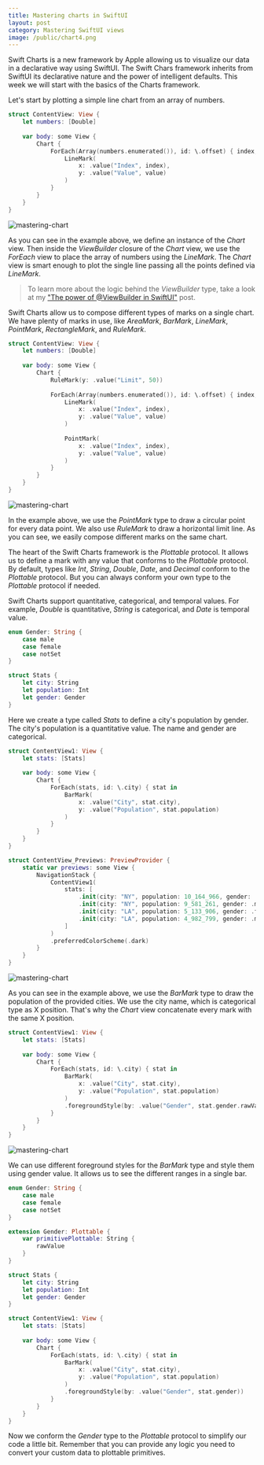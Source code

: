 ```yaml
---
title: Mastering charts in SwiftUI
layout: post
category: Mastering SwiftUI views
image: /public/chart4.png
---
```


Swift Charts is a new framework by Apple allowing us to visualize our data in a declarative way using SwiftUI. The Swift Chars framework inherits from SwiftUI its declarative nature and the power of intelligent defaults. This week we will start with the basics of the Charts framework.

Let's start by plotting a simple line chart from an array of numbers.

```swift
struct ContentView: View {
    let numbers: [Double]
    
    var body: some View {
        Chart {
            ForEach(Array(numbers.enumerated()), id: \.offset) { index, value in
                LineMark(
                    x: .value("Index", index),
                    y: .value("Value", value)
                )
            }
        }
    }
}
```

![mastering-chart](/public/chart1.png)

As you can see in the example above, we define an instance of the *Chart* view. Then inside the *ViewBuilder* closure of the *Chart* view, we use the *ForEach* view to place the array of numbers using the *LineMark*. The *Chart* view is smart enough to plot the single line passing all the points defined via *LineMark*.

> To learn more about the logic behind the *ViewBuilder* type, take a look at my ["The power of @ViewBuilder in SwiftUI"](/2019/12/18/the-power-of-viewbuilder-in-swiftui/) post.

Swift Charts allow us to compose different types of marks on a single chart. We have plenty of marks in use, like *AreaMark*, *BarMark*, *LineMark*, *PointMark*, *RectangleMark*, and *RuleMark*.

```swift
struct ContentView: View {
    let numbers: [Double]
    
    var body: some View {
        Chart {
            RuleMark(y: .value("Limit", 50))
            
            ForEach(Array(numbers.enumerated()), id: \.offset) { index, value in
                LineMark(
                    x: .value("Index", index),
                    y: .value("Value", value)
                )
                
                PointMark(
                    x: .value("Index", index),
                    y: .value("Value", value)
                )
            }
        }
    }
}
```

![mastering-chart](/public/chart2.png)

In the example above, we use the *PointMark* type to draw a circular point for every data point. We also use *RuleMark* to draw a horizontal limit line. As you can see, we easily compose different marks on the same chart.

The heart of the Swift Charts framework is the *Plottable* protocol. It allows us to define a mark with any value that conforms to the *Plottable* protocol. By default, types like *Int*, *String*, *Double*, *Date*, and *Decimal* conform to the *Plottable* protocol. But you can always conform your own type to the *Plottable* protocol if needed.

Swift Charts support quantitative, categorical, and temporal values. For example, *Double* is quantitative, *String* is categorical, and *Date* is temporal value.

```swift
enum Gender: String {
    case male
    case female
    case notSet
}

struct Stats {
    let city: String
    let population: Int
    let gender: Gender
}
```

Here we create a type called *Stats* to define a city's population by gender. The city's population is a quantitative value. The name and gender are categorical.

```swift
struct ContentView1: View {
    let stats: [Stats]
    
    var body: some View {
        Chart {
            ForEach(stats, id: \.city) { stat in
                BarMark(
                    x: .value("City", stat.city),
                    y: .value("Population", stat.population)
                )
            }
        }
    }
}

struct ContentView_Previews: PreviewProvider {
    static var previews: some View {
        NavigationStack {
            ContentView1(
                stats: [
                    .init(city: "NY", population: 10_164_966, gender: .female),
                    .init(city: "NY", population: 9_581_261, gender: .male),
                    .init(city: "LA", population: 5_133_906, gender: .female),
                    .init(city: "LA", population: 4_982_799, gender: .male)
                ]
            )
            .preferredColorScheme(.dark)
        }
    }
}
```

![mastering-chart](/public/chart3.png)

As you can see in the example above, we use the *BarMark* type to draw the population of the provided cities. We use the city name, which is categorical type as X position. That's why the *Chart* view concatenate every mark with the same X position.

```swift
struct ContentView1: View {
    let stats: [Stats]
    
    var body: some View {
        Chart {
            ForEach(stats, id: \.city) { stat in
                BarMark(
                    x: .value("City", stat.city),
                    y: .value("Population", stat.population)
                )
                .foregroundStyle(by: .value("Gender", stat.gender.rawValue))
            }
        }
    }
}
```

![mastering-chart](/public/chart4.png)

We can use different foreground styles for the *BarMark* type and style them using gender value. It allows us to see the different ranges in a single bar.

```swift
enum Gender: String {
    case male
    case female
    case notSet
}

extension Gender: Plottable {
    var primitivePlottable: String {
        rawValue
    }
}

struct Stats {
    let city: String
    let population: Int
    let gender: Gender
}

struct ContentView1: View {
    let stats: [Stats]
    
    var body: some View {
        Chart {
            ForEach(stats, id: \.city) { stat in
                BarMark(
                    x: .value("City", stat.city),
                    y: .value("Population", stat.population)
                )
                .foregroundStyle(by: .value("Gender", stat.gender))
            }
        }
    }
}
```

Now we conform the *Gender* type to the *Plottable* protocol to simplify our code a little bit. Remember that you can provide any logic you need to convert your custom data to plottable primitives.
